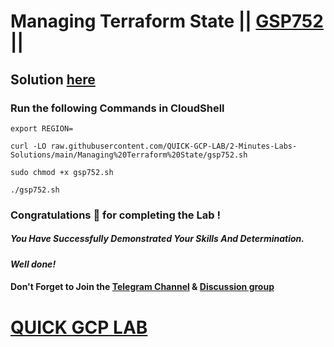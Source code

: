 # Managing Terraform State || [GSP752](https://www.cloudskillsboost.google/focuses/15845?parent=catalog) ||

## Solution [here]()

### Run the following Commands in CloudShell
```
export REGION=
```
```
curl -LO raw.githubusercontent.com/QUICK-GCP-LAB/2-Minutes-Labs-Solutions/main/Managing%20Terraform%20State/gsp752.sh

sudo chmod +x gsp752.sh

./gsp752.sh
```

### Congratulations 🎉 for completing the Lab !

##### *You Have Successfully Demonstrated Your Skills And Determination.*

#### *Well done!*

#### Don't Forget to Join the [Telegram Channel](https://t.me/QuickGcpLab) & [Discussion group](https://t.me/QuickGcpLabChats)

# [QUICK GCP LAB](https://www.youtube.com/@quickgcplab)
